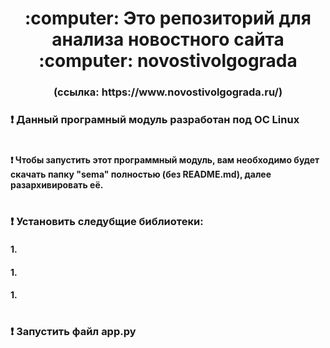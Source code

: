 <h1 align="center"> :computer: Это репозиторий для анализа новостного сайта :computer: novostivolgograda</h1>
<h3 align="center"> (ссылка: https://www.novostivolgograda.ru/) </h3>


### :exclamation: Данный програмный модуль разработан под ОС Linux
#
#### :exclamation: Чтобы запустить этот программный модуль, вам необходимо будет скачать папку "sema" полностью (без README.md), далее разархивировать её.
#
### :exclamation: Установить следубщие библиотеки:
#### 1. 
#### 1. 
#### 1. 
#
### :exclamation: Запустить файл app.py

